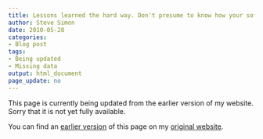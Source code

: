 ```yaml
---
title: Lessons learned the hard way. Don't presume to know how your software handles missing value codes
author: Steve Simon
date: 2010-05-28
categories:
- Blog post
tags:
- Being updated
- Missing data
output: html_document
page_update: no
---
```


This page is currently being updated from the earlier version of my website. Sorry that it is not yet fully available.

<!---More--->

You can find an [earlier version][sim1] of this page on my [original website][sim2].

[sim1]: http://www.pmean.com/10/Missing.html
[sim2]: http://www.pmean.com/original_site.html
